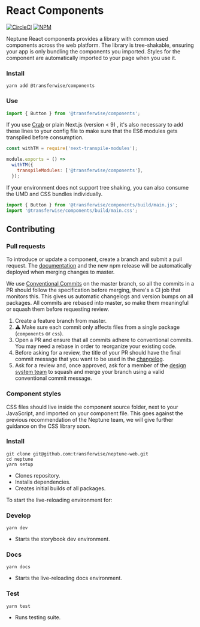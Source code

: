 # React Components

[![CircleCI](https://circleci.com/gh/transferwise/neptune-web.svg?style=shield)](https://circleci.com/gh/transferwise/neptune-web) [![NPM](https://badge.fury.io/js/%40transferwise%2Fcomponents.svg)](https://www.npmjs.com/package/@transferwise/components)

Neptune React components provides a library with common used components across the web platform.
The library is tree-shakable, ensuring your app is only bundling the components you imported. Styles for the component are automatically imported to your page when you use it.

### Install

```
yarn add @transferwise/components
```

### Use

```js
import { Button } from '@transferwise/components';
```

If you use [Crab](https://github.com/transferwise/crab) or plain Next.js (version < 9) , it's also necessary to add these lines to your config file to make sure that the ES6 modules gets transpiled before consumption.

```js
const withTM = require('next-transpile-modules');

module.exports = () =>
  withTM({
    transpileModules: ['@transferwise/components'],
  });
```

If your environment does not support tree shaking, you can also consume the UMD and CSS bundles individually.

```js
import { Button } from '@transferwise/components/build/main.js';
import '@transferwise/components/build/main.css';
```

## Contributing

### Pull requests

To introduce or update a component, create a branch and submit a pull request. The [documentation](https://transferwise.github.io/neptune-web) and the new npm release will be automatically deployed when merging changes to master.

We use [Conventional Commits](https://www.conventionalcommits.org) on the master branch, so all the commits in a PR should follow the specification before merging, there's a CI job that monitors this. This gives us automatic changelogs and version bumps on all packages. All commits are rebased into master, so make them meaningful or squash them before requesting review.

1. Create a feature branch from master.
2. ️⚠️ Make sure each commit only affects files from a single package (`components` or `css`).
3. Open a PR and ensure that all commits adhere to conventional commits. You may need a rebase in order to reorganize your existing code.
4. Before asking for a review, the title of your PR should have the final commit message that you want to be used in the [changelog](https://github.com/transferwise/neptune-web/blob/master/packages/components/CHANGELOG.md).
5. Ask for a review and, once approved, ask for a member of the [design system team](https://github.com/orgs/transferwise/teams/design-system) to squash and merge your branch using a valid conventional commit message.

### Component styles

CSS files should live inside the component source folder, next to your JavaScript, and imported on your component file. This goes against the previous recommendation of the Neptune team, we will give further guidance on the CSS library soon.

### Install

```
git clone git@github.com:transferwise/neptune-web.git
cd neptune
yarn setup
```

- Clones repository.
- Installs dependencies.
- Creates initial builds of all packages.

To start the live-reloading environment for:

### Develop

```
yarn dev
```

- Starts the storybook dev environment.

### Docs

```
yarn docs
```

- Starts the live-reloading docs environment.

### Test

```
yarn test
```

- Runs testing suite.
